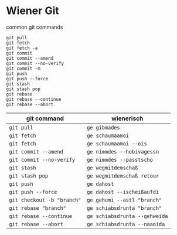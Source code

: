 # Wiener Git

common git commands

```
git pull
git fetch
git fetch -a
git commit
git commit --amend
git commit --no-verify
git commit -m
git push
git push --force
git stash
git stash pop
git rebase
git rebase --continue
git rebase --abort
```

| git command                | wienerisch                    |
| -------------------------- | ----------------------------- |
| `git pull`                 | `ge gibmades`                 |
| `git fetch`                | `ge schaumaamoi`              |
| `git fetch`                | `ge schaumaamoi --ois`        |
| `git commit --amend`       | `ge nimmdes --hobivagessn`    |
| `git commit --no-verify`   | `ge nimmdes --passtscho`      |
| `git stash`                | `ge wegmitdemschaß`           |
| `git stash pop`            | `ge wegmitdemschaß retour`    |
| `git push`                 | `ge dahost`                   |
| `git push --force`         | `ge dahost --ischeißaufdi`    |
| `git checkout -b "branch"` | `ge gehumi --astl "branch"`   |
| `git rebase "branch"`      | `ge schiabsdrunta "branch"`   |
| `git rebase --continue`    | `ge schiabsdrunta --gehweida` |
| `git rebase --abort`       | `ge schiabsdrunta --naaoida`  |
